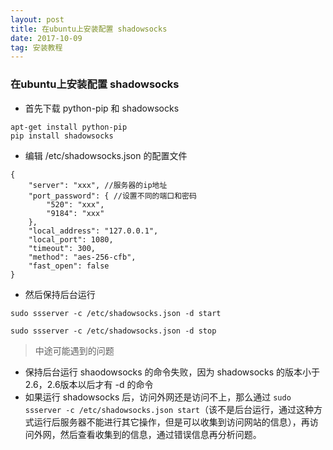 ```yaml
---
layout: post
title: 在ubuntu上安装配置 shadowsocks
date: 2017-10-09
tag: 安装教程
---
```


### 在ubuntu上安装配置 shadowsocks

- 首先下载 python-pip 和 shadowsocks

```
apt-get install python-pip
pip install shadowsocks
```

- 编辑 /etc/shadowsocks.json 的配置文件

```
{
    "server": "xxx", //服务器的ip地址
    "port_password": { //设置不同的端口和密码
        "520": "xxx",
        "9184": "xxx"
    },
    "local_address": "127.0.0.1",
    "local_port": 1080,
    "timeout": 300,
    "method": "aes-256-cfb",
    "fast_open": false
}
```

- 然后保持后台运行

```
sudo ssserver -c /etc/shadowsocks.json -d start

sudo ssserver -c /etc/shadowsocks.json -d stop
```

> 中途可能遇到的问题

- 保持后台运行 shaodowsocks 的命令失败，因为 shadowsocks 的版本小于2.6，2.6版本以后才有 -d 的命令
- 如果运行 shadowsocks 后，访问外网还是访问不上，那么通过 `sudo ssserver -c /etc/shadowsocks.json start`（该不是后台运行，通过这种方式运行后服务器不能进行其它操作，但是可以收集到访问网站的信息），再访问外网，然后查看收集到的信息，通过错误信息再分析问题。

